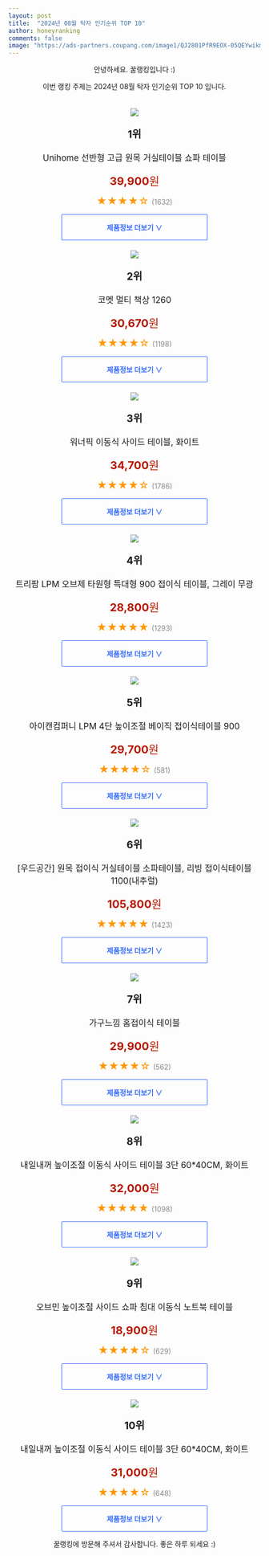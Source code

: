 ```yaml
---
layout: post
title:  "2024년 08월 탁자 인기순위 TOP 10"
author: honeyranking
comments: false
image: "https://ads-partners.coupang.com/image1/QJ2801PfR9EOX-05QEYwikmFJNZ0eS4gayRitpqfvByKN_6szQEDtEjwDJdmlid-2LHSesAbrHDAA1JsElytEIg0nRAHUdBFeE2nzzbedy2K-S3l5dJautmNx3O8t2HGOJQJe9WBqVrVaONs9lqzxVY-XyVFP7axRlrWIU2AvfPeqhMFJxG2GLZmV2W9FH5gNEDzzZPd3jblodIVcAH-BTapmaPFyEox8TPtrUHjxxnj1fMP8mPhTxAT3rMl8xGirKCAQ_MHt88k6kRTnqW9KPeR-tTlgPg9ULdrjmSPEWvRhiLAhN59e4r5lg=="
---
```

<p style="text-align: center;">안녕하세요. 꿀랭킹입니다 :)</p>
<p style="text-align: center;">이번 랭킹 주제는 2024년 08월 탁자 인기순위 TOP 10 입니다.</p><center><img src="https://ads-partners.coupang.com/image1/QJ2801PfR9EOX-05QEYwikmFJNZ0eS4gayRitpqfvByKN_6szQEDtEjwDJdmlid-2LHSesAbrHDAA1JsElytEIg0nRAHUdBFeE2nzzbedy2K-S3l5dJautmNx3O8t2HGOJQJe9WBqVrVaONs9lqzxVY-XyVFP7axRlrWIU2AvfPeqhMFJxG2GLZmV2W9FH5gNEDzzZPd3jblodIVcAH-BTapmaPFyEox8TPtrUHjxxnj1fMP8mPhTxAT3rMl8xGirKCAQ_MHt88k6kRTnqW9KPeR-tTlgPg9ULdrjmSPEWvRhiLAhN59e4r5lg==" style="margin-top:20px" /></center><p style="text-align: center; font-size: 20px"><b>1위</b></p><p style="text-align: center; font-size: 17px">Unihome 선반형 고급 원목 거실테이블 쇼파 테이블</p><p style="text-align: center;"><span style="color: #b61800; font-size: 22px;"><b>39,900</b>원</span></p><p style="text-align: center;"><span style="color: #ff9600; font-size: 20px;">★★★★☆ </span><span style="color: #878787;">(1632)</span></p><center><a href="https://link.coupang.com/re/AFFSDP?lptag=AF3899140&subid=honeyrank&pageKey=8101636529&itemId=22917663274&vendorItemId=89965381506&traceid=V0-153-436cfdd1cb3ecbc1&requestid=20240821130000184209056369&token=31850C%7CMIXED"><div style="font-size: 14px; display: inline-block; padding: 15px 90px; color: #346aff; border-radius: 2px; border: 1px solid #346aff; cursor: pointer;"><b>제품정보 더보기 &or;</b></div></a></center><center><img src="https://ads-partners.coupang.com/image1/4Xs5_84v6g3DeO7r4Vgxx8W1rcT24hoA-ZoHZQU4w27JIf2N-6TQUEwAklywXxUbI6BQVaUdFiT6pdQ8VCe-zNimwF032k625vkqqFcBjL8psps6nguFfENIcKCTz0UKWGMYLhcO0VefuYGiPq-stYYycZahazDE-EpBOFyX4oKSllr3Bbos0mtkR6K_FDKT7f8wQkNrQOE48id-RE9AAgkrSgNqAwnMBX_z1R3IrJmGc7DTspIUyX_zMMShqz_8ia_IiuDaX9yPE7y7ZS2A3U83wJNOwiEi" style="margin-top:20px" /></center><p style="text-align: center; font-size: 20px"><b>2위</b></p><p style="text-align: center; font-size: 17px">코멧 멀티 책상 1260</p><p style="text-align: center;"><span style="color: #b61800; font-size: 22px;"><b>30,670</b>원</span></p><p style="text-align: center;"><span style="color: #ff9600; font-size: 20px;">★★★★☆ </span><span style="color: #878787;">(1198)</span></p><center><a href="https://link.coupang.com/re/AFFSDP?lptag=AF3899140&subid=honeyrank&pageKey=1601845545&itemId=2736017012&vendorItemId=70726113215&traceid=V0-153-5984bd165958caa5&requestid=20240821130000184209056369&token=31850C%7CMIXED"><div style="font-size: 14px; display: inline-block; padding: 15px 90px; color: #346aff; border-radius: 2px; border: 1px solid #346aff; cursor: pointer;"><b>제품정보 더보기 &or;</b></div></a></center><center><img src="https://ads-partners.coupang.com/image1/TMk_MBZ-4TL6_scPTLeHcrbPaDPHyfu4mr54gRtjow3xf6CZecDrOmmpAxbrMSB3c0r-bbct1kscV5JCGiW60N3uGHCiiAboKHm_68xLeVrzCJMOn4LRVDakavj-9lxbNAXn1L0m094xP2ivCsHnYjttoRwZ2kuZdrKwoLF1lLUh2h-tPF4xYNEpjPDTtfGPyc3eV3z9Ci5XhuYBLwU1PcAv57xuAtXRa30Ta2BFfZ125Ql37h2tCF0hgp9QNIOwb3MiKsB4o0bPWijvGT99y-wdbxK9_HoqJBoePAt-drUiPdck-JPHY1MTyxiFlBI=" style="margin-top:20px" /></center><p style="text-align: center; font-size: 20px"><b>3위</b></p><p style="text-align: center; font-size: 17px">워너픽 이동식 사이드 테이블, 화이트</p><p style="text-align: center;"><span style="color: #b61800; font-size: 22px;"><b>34,700</b>원</span></p><p style="text-align: center;"><span style="color: #ff9600; font-size: 20px;">★★★★☆ </span><span style="color: #878787;">(1786)</span></p><center><a href="https://link.coupang.com/re/AFFSDP?lptag=AF3899140&subid=honeyrank&pageKey=8020102979&itemId=22409716960&vendorItemId=89454638356&traceid=V0-153-bc57d731b981ea08&clickBeacon=d63d9d00-5f71-11ef-9bee-b844188ebcf0%7E3&requestid=20240821130000184209056369&token=31850C%7CMIXED"><div style="font-size: 14px; display: inline-block; padding: 15px 90px; color: #346aff; border-radius: 2px; border: 1px solid #346aff; cursor: pointer;"><b>제품정보 더보기 &or;</b></div></a></center><center><img src="https://ads-partners.coupang.com/image1/R2CAFZCpoCWUE9XBR7ngJzJqPpoSVOkIeep0Ualpiwlk4V3DU8qxhibNW4sJDy3F0F7wDFN-gow9oVW77YiLAIeUoWFrNPH0Hp51x_bSrOrdIq8OmXsk-f6mn0ipFycrxJ5Wd30WUvlcEdFIugbKhcpUqa31__eJgTWzvkiW6RqH88syz1mmm1zK478OE2y05i5FvTmSY1ua0nKYIFpW9PXBb2N_43M3WI4BfLmYA-X4tF8iYzpf3CWv2DsJOwEt10BXpNYcaXwoK61xOOB5YTcAZcPUvlY=" style="margin-top:20px" /></center><p style="text-align: center; font-size: 20px"><b>4위</b></p><p style="text-align: center; font-size: 17px">트리팜 LPM 오브제 타원형 특대형 900 접이식 테이블, 그레이 무광</p><p style="text-align: center;"><span style="color: #b61800; font-size: 22px;"><b>28,800</b>원</span></p><p style="text-align: center;"><span style="color: #ff9600; font-size: 20px;">★★★★★ </span><span style="color: #878787;">(1293)</span></p><center><a href="https://link.coupang.com/re/AFFSDP?lptag=AF3899140&subid=honeyrank&pageKey=6252334375&itemId=12681288390&vendorItemId=79948290137&traceid=V0-153-286d44468a630684&clickBeacon=d63d9d00-5f71-11ef-b02a-b819df4d73a4%7E3&requestid=20240821130000184209056369&token=31850C%7CMIXED"><div style="font-size: 14px; display: inline-block; padding: 15px 90px; color: #346aff; border-radius: 2px; border: 1px solid #346aff; cursor: pointer;"><b>제품정보 더보기 &or;</b></div></a></center><center><img src="https://ads-partners.coupang.com/image1/WSTPgeklobt0quzTWQvM435zerZY2Jg3Nm859-5SRFjrp3BTTJg9EVj5haWLv_hX-E2RZW9SXRHJ3zHcctZd8RZgH3gsmsX_GMxShStQhfXTKwXNKxa9ufYXl_hgge3sRKSPfONgEZlcL7s3aHrn2Sx0JZ-aZsLXwadieBkQv13AJMDY7F7rwVOrrb_nfQo1RVscw4DJvXrRvVWAUhk7SICDWyuHyfcJuWBIzV4oHZEy5hdLGviEPsJ4Uee5zYBEwdq9sSntoCNJu2pR8Yifxwd5ciHt3Uypt9hy" style="margin-top:20px" /></center><p style="text-align: center; font-size: 20px"><b>5위</b></p><p style="text-align: center; font-size: 17px">아이캔컴퍼니 LPM 4단 높이조절 베이직 접이식테이블 900</p><p style="text-align: center;"><span style="color: #b61800; font-size: 22px;"><b>29,700</b>원</span></p><p style="text-align: center;"><span style="color: #ff9600; font-size: 20px;">★★★★☆ </span><span style="color: #878787;">(581)</span></p><center><a href="https://link.coupang.com/re/AFFSDP?lptag=AF3899140&subid=honeyrank&pageKey=4760035821&itemId=1058151963&vendorItemId=5533125860&traceid=V0-153-4328f3ae90d615b0&requestid=20240821130000184209056369&token=31850C%7CMIXED"><div style="font-size: 14px; display: inline-block; padding: 15px 90px; color: #346aff; border-radius: 2px; border: 1px solid #346aff; cursor: pointer;"><b>제품정보 더보기 &or;</b></div></a></center><center><img src="https://ads-partners.coupang.com/image1/scwtkJaO3EncFqoUsRSk8TPlZlsH276gTairLvbVI_jvnMagrjkAX7ZdUwm1mXkqKZdPbYlmmvU6fdvy7JK0XDi2KvVvxKq4NSwqa0OQfsZsTTPg4A5oJw-BR_r8UZycg2RQ60l866622E1KHr9s-seT9K-YYJmC-QCnp5_MPX29sas6i5fsdb1JHAHEiQnvAYac73nq9AnyXcoizy7cV4RbrAdp6C9u9TP4GztbCZ16z6_7MkqLIKDRCaCPEn9A-wAOpHRAtGdUSEerlUthCxPW-4IinM3EqgHDo7NrfVlttc1oF7tOGg==" style="margin-top:20px" /></center><p style="text-align: center; font-size: 20px"><b>6위</b></p><p style="text-align: center; font-size: 17px">[우드공간] 원목 접이식 거실테이블 소파테이블, 리빙 접이식테이블1100(내추럴)</p><p style="text-align: center;"><span style="color: #b61800; font-size: 22px;"><b>105,800</b>원</span></p><p style="text-align: center;"><span style="color: #ff9600; font-size: 20px;">★★★★★ </span><span style="color: #878787;">(1423)</span></p><center><a href="https://link.coupang.com/re/AFFSDP?lptag=AF3899140&subid=honeyrank&pageKey=96144045&itemId=296236719&vendorItemId=3728659622&traceid=V0-153-c6b375e3fd4f7d71&clickBeacon=d63d9d00-5f71-11ef-bee0-6fb2aa8d7a59%7E3&requestid=20240821130000184209056369&token=31850C%7CMIXED"><div style="font-size: 14px; display: inline-block; padding: 15px 90px; color: #346aff; border-radius: 2px; border: 1px solid #346aff; cursor: pointer;"><b>제품정보 더보기 &or;</b></div></a></center><center><img src="https://ads-partners.coupang.com/image1/l3WbBs8vt6Y4G0mXl50XIgm5-WfcgfYux1sEm-RyELbnpSjYYNVgY50q_NQvj2kU3n227cQhZfp8WmxKxowXOdVbtlnZlOQmp1FEM2sxcx80p1x0v6aXRMv7Dli3V1wRTKPEFzGEZOUOAtCT9cnhQF6fPk27gflS3DnCLaO0XeOy1aiHbc89G7aGkzSvtTGajFJgYb3dlwDYR2kyuFi-G0uShLYYG5tCZZJ50aFI5KrvuKDTnrd3KRjn0T7zH2D4qWsT74Jj1ug07MPtV8XxWHIg" style="margin-top:20px" /></center><p style="text-align: center; font-size: 20px"><b>7위</b></p><p style="text-align: center; font-size: 17px">가구느낌 홈접이식 테이블</p><p style="text-align: center;"><span style="color: #b61800; font-size: 22px;"><b>29,900</b>원</span></p><p style="text-align: center;"><span style="color: #ff9600; font-size: 20px;">★★★★☆ </span><span style="color: #878787;">(562)</span></p><center><a href="https://link.coupang.com/re/AFFSDP?lptag=AF3899140&subid=honeyrank&pageKey=7069500818&itemId=17551607335&vendorItemId=84718477705&traceid=V0-153-8378840b05943e62&requestid=20240821130000184209056369&token=31850C%7CMIXED"><div style="font-size: 14px; display: inline-block; padding: 15px 90px; color: #346aff; border-radius: 2px; border: 1px solid #346aff; cursor: pointer;"><b>제품정보 더보기 &or;</b></div></a></center><center><img src="https://ads-partners.coupang.com/image1/T2eF-THPhPxs4zeoT6vuWCFmkRJ1NoPxaDXqKB9ni14K5obJ31BiP9w_naEFu1yYjzxKKVqg6yrr8hTEQ0g6XSKTRDV5IFO4SvyZ7VA2evFJqulM0V-J_aWhE6OgzEPAuHubfMsmrnkGRC8ptk3Gr7rxvOB16jcJp5NuGQl79kBSNqRH1rEMTVjDTf3asK8_a4Ot3INhpVrULviXVFkAnbitVNKyHs9MACq8jwKvQmL6_Ky7vOTfWIMTkBfoS1hH1MZaWzkiIQmJP3jt2VlZ6K38-L9RsejQjzpzL8A12_otxfm_Rou6VuWcGXuf2KU=" style="margin-top:20px" /></center><p style="text-align: center; font-size: 20px"><b>8위</b></p><p style="text-align: center; font-size: 17px">내일내꺼 높이조절 이동식 사이드 테이블 3단 60*40CM, 화이트</p><p style="text-align: center;"><span style="color: #b61800; font-size: 22px;"><b>32,000</b>원</span></p><p style="text-align: center;"><span style="color: #ff9600; font-size: 20px;">★★★★★ </span><span style="color: #878787;">(1098)</span></p><center><a href="https://link.coupang.com/re/AFFSDP?lptag=AF3899140&subid=honeyrank&pageKey=7527496506&itemId=19756711501&vendorItemId=86860131894&traceid=V0-153-bb785f611f5a1317&clickBeacon=d63dc410-5f71-11ef-8e6f-fb9fa18a7c91%7E3&requestid=20240821130000184209056369&token=31850C%7CMIXED"><div style="font-size: 14px; display: inline-block; padding: 15px 90px; color: #346aff; border-radius: 2px; border: 1px solid #346aff; cursor: pointer;"><b>제품정보 더보기 &or;</b></div></a></center><center><img src="https://ads-partners.coupang.com/image1/Vx0hKs_Yy3UutdIZV_58NMSkpHACsuedhiHPiY4iQ8ZmC61HFB1mu8Di46J7F6c6Bp3nho7kaXTCknuOzR5UulsiWweqi_qF5LwzacDiboNJDEnoE-aeWY9ORS8tXdLYUCn07iLbe8UbRGunk1wtGc0MPWURncT2qpJ8ZCD2HMoVW8v6L3Ff6odgZE1yaNnjrsL45lM1RDoDa2dJDHY7ET01mKKy54t6VEcKRozf6VDCdOnmk9NPip-H1Ek8RVOvyNwDKuzbFBiT8n-EW2M5kDkPtTJTjGw8VvPRRadO4m34zSMvpFte68w=" style="margin-top:20px" /></center><p style="text-align: center; font-size: 20px"><b>9위</b></p><p style="text-align: center; font-size: 17px">오브민 높이조절 사이드 쇼파 침대 이동식 노트북 테이블</p><p style="text-align: center;"><span style="color: #b61800; font-size: 22px;"><b>18,900</b>원</span></p><p style="text-align: center;"><span style="color: #ff9600; font-size: 20px;">★★★★☆ </span><span style="color: #878787;">(629)</span></p><center><a href="https://link.coupang.com/re/AFFSDP?lptag=AF3899140&subid=honeyrank&pageKey=6410712642&itemId=13746928080&vendorItemId=88987733953&traceid=V0-153-069a7a9a3cf694db&requestid=20240821130000184209056369&token=31850C%7CMIXED"><div style="font-size: 14px; display: inline-block; padding: 15px 90px; color: #346aff; border-radius: 2px; border: 1px solid #346aff; cursor: pointer;"><b>제품정보 더보기 &or;</b></div></a></center><center><img src="https://ads-partners.coupang.com/image1/UO7f3_PmY_FJegIgUEUza3nCnXukMVqXno9Zfwgig1PuJkZ0jjwM0T4BkdZWFpc3vKR5PRJ719h3Tw3Jhcpgbh6DfXEvkkFFR0jQm5YpPLtMTzVPbf8T35odoNrRtvzL-h2qQcFlviA8rz3YWN79hz2PT29HOeyoxbEIUcCijNfZSdQNXaF-iwYneqDdDP6H85J2t3ePZk0hKQ1ZJ4C7m6fOyBosZcjvGwI4bCkfiJ_HOYe69ymidU5QGgR2-V-LUMT2hHEiizxTN-lOfdWCaqqUOOXXZVTNawdF06qIKMUszLkhGv5-52SYLqcG5A==" style="margin-top:20px" /></center><p style="text-align: center; font-size: 20px"><b>10위</b></p><p style="text-align: center; font-size: 17px">내일내꺼 높이조절 이동식 사이드 테이블 3단 60*40CM, 화이트</p><p style="text-align: center;"><span style="color: #b61800; font-size: 22px;"><b>31,000</b>원</span></p><p style="text-align: center;"><span style="color: #ff9600; font-size: 20px;">★★★★☆ </span><span style="color: #878787;">(648)</span></p><center><a href="https://link.coupang.com/re/AFFSDP?lptag=AF3899140&subid=honeyrank&pageKey=7527496506&itemId=19756621592&vendorItemId=86860044417&traceid=V0-153-bb785f611f5a1317&clickBeacon=d63dc410-5f71-11ef-95fa-60fc811d5dd4%7E3&requestid=20240821130000184209056369&token=31850C%7CMIXED"><div style="font-size: 14px; display: inline-block; padding: 15px 90px; color: #346aff; border-radius: 2px; border: 1px solid #346aff; cursor: pointer;"><b>제품정보 더보기 &or;</b></div></a></center><p style="text-align: center;">꿀랭킹에 방문해 주셔서 감사합니다. 좋은 하루 되세요 :)</p>